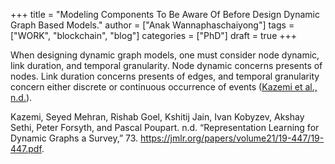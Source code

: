 +++
title = "Modeling Components To Be Aware Of Before Design Dynamic Graph Based Models."
author = ["Anak Wannaphaschaiyong"]
tags = ["WORK", "blockchain", "blog"]
categories = ["PhD"]
draft = true
+++

When designing dynamic graph models, one must consider node dynamic, link duration, and temporal granularity. Node dynamic concerns presents of nodes. Link duration concerns presents of edges, and temporal granularity concern either discrete or continuous occurrence of events (<a href="#citeproc_bib_item_1">Kazemi et al., n.d.</a>).

<div class="csl-bib-body">
  <div class="csl-entry"><a id="citeproc_bib_item_1"></a>Kazemi, Seyed Mehran, Rishab Goel, Kshitij Jain, Ivan Kobyzev, Akshay Sethi, Peter Forsyth, and Pascal Poupart. n.d. “Representation Learning for Dynamic Graphs a Survey,” 73. <a href="https://jmlr.org/papers/volume21/19-447/19-447.pdf">https://jmlr.org/papers/volume21/19-447/19-447.pdf</a>.</div>
</div>

